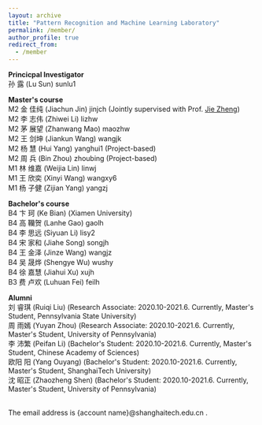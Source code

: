 ```yaml
---
layout: archive
title: "Pattern Recognition and Machine Learning Laboratory"
permalink: /member/
author_profile: true
redirect_from:
  - /member
---
```


**Princicpal Investigator** <br />
孙 露 (Lu Sun) sunlu1

**Master's course** <br />
M2 金 佳纯 (Jiachun Jin) jinjch (Jointly supervised with Prof. [Jie Zheng](https://shanghaitechzhengjielab.github.io/Zhenglab.github.io/people.htm)) <br /> 
M2 李 志伟 (Zhiwei Li) lizhw <br /> 
M2 茅 展望 (Zhanwang Mao) maozhw <br /> 
M2 王 剑坤 (Jiankun Wang) wangjk <br /> 
M2 杨 慧 (Hui Yang) yanghui1 (Project-based) <br /> 
M2 周 兵 (Bin Zhou) zhoubing (Project-based) <br /> 
M1 林 维嘉 (Weijia Lin) linwj <br /> 
M1 王 欣奕 (Xinyi Wang) wangxy6 <br /> 
M1 杨 子健 (Zijian Yang) yangzj <br /> 

**Bachelor's course** <br />
B4 卞 珂 (Ke Bian) (Xiamen University) <br /> 
B4 高 韊贺 (Lanhe Gao) gaolh <br /> 
B4 李 思远 (Siyuan Li) lisy2 <br /> 
B4 宋 家和 (Jiahe Song) songjh <br /> 
B4 王 金泽 (Jinze Wang) wangjz <br /> 
B4 吴 晟烨 (Shengye Wu) wushy <br /> 
B4 徐 嘉慧 (Jiahui Xu) xujh <br /> 
B3 费 卢欢 (Luhuan Fei) feilh <br />

**Alumni** <br />
刘 睿琪 (Ruiqi Liu) (Research Associate: 2020.10-2021.6. Currently, Master's Student, Pennsylvania State University) <br /> 
周 雨嫣 (Yuyan Zhou) (Research Associate: 2020.10-2021.6. Currently, Master's Student, University of Pennsylvania) <br /> 
李 沛繁 (Peifan Li) (Bachelor's Student: 2020.10-2021.6. Currently, Master's Student, Chinese Academy of Sciences) <br />
欧阳 阳 (Yang Ouyang) (Bachelor's Student: 2020.10-2021.6. Currently, Master's Student, ShanghaiTech University) <br />
沈 昭正 (Zhaozheng Shen) (Bachelor's Student: 2020.10-2021.6. Currently, Master's Student, University of Pennsylvania) <br />

<br /> 
The email address is {account name}@shanghaitech.edu.cn .

<!---**Undergraduate Student** <br />--->

